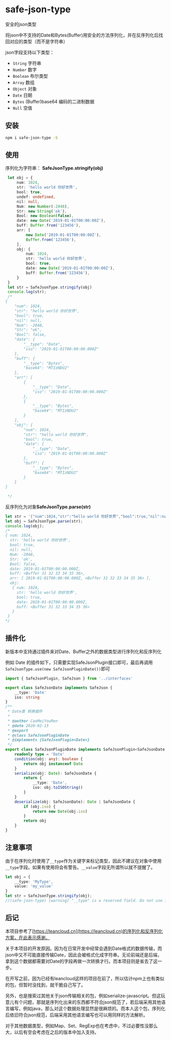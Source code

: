 # safe-json-type

安全的json类型

将json中不支持的Date和Bytes(Buffer)用安全的方法序列化，并在反序列化后找回对应的类型（而不是字符串）

json字段支持以下类型：

-   `String` 字符串
-   `Number` 数字
-   `Boolean` 布尔类型
-   `Array` 数组
-   `Object` 对象
-   `Date` 日期
-   `Bytes` (Buffer)base64 编码的二进制数据
-   `Null` 空值

## 安装

```bash
npm i safe-json-type -S
```

## 使用

序列化为字符串： **SafeJsonType.stringify(obj)**

```typescript
 let obj = {
     num: 1024,
     str: 'hello world 你好世界',
     bool: true,
     undef: undefined,
     nil: null,
     Num: new Number(-2048),
     Str: new String('ok'),
     Bool: new Boolean(false),
     date: new Date('2019-01-01T00:00:00Z'),
     buff: Buffer.from('123456'),
     arr: [
         new Date('2019-01-01T00:00:00Z'),
         Buffer.from('123456'),
     ],
     obj: {
         num: 1024,
         str: 'hello world 你好世界',
         bool: true,
         date: new Date('2019-01-01T00:00:00Z'),
         buff: Buffer.from('123456'),
     }
 }
 let str = SafeJsonType.stringify(obj)
 console.log(str);
 /*
{
    "num": 1024,
    "str": "hello world 你好世界",
    "bool": true,
    "nil": null,
    "Num": -2048,
    "Str": "ok",
    "Bool": false,
    "date": {
        "__type": "Date",
        "iso": "2019-01-01T00:00:00.000Z"
    },
    "buff": {
        "__type": "Bytes",
        "base64": "MTIzNDU2"
    },
    "arr": [
        {
            "__type": "Date",
            "iso": "2019-01-01T00:00:00.000Z"
        },
        {
            "__type": "Bytes",
            "base64": "MTIzNDU2"
        }
    ],
    "obj": {
        "num": 1024,
        "str": "hello world 你好世界",
        "bool": true,
        "date": {
            "__type": "Date",
            "iso": "2019-01-01T00:00:00.000Z"
        },
        "buff": {
            "__type": "Bytes",
            "base64": "MTIzNDU2"
        }
    }
}
 
 */
```

反序列化为对象**SafeJsonType.parse(str)**

```typescript
let str = '{"num":1024,"str":"hello world 你好世界","bool":true,"nil":null,"Num":-2048,"Str":"ok","Bool":false,"date":{"__type":"Date","iso":"2019-01-01T00:00:00.000Z"},"buff":{"__type":"Bytes","base64":"MTIzNDU2"},"arr":[{"__type":"Date","iso":"2019-01-01T00:00:00.000Z"},{"__type":"Bytes","base64":"MTIzNDU2"}],"obj":{"num":1024,"str":"hello world 你好世界","bool":true,"date":{"__type":"Date","iso":"2019-01-01T00:00:00.000Z"},"buff":{"__type":"Bytes","base64":"MTIzNDU2"}}}';
let obj = SafeJsonType.parse(str);
console.log(obj);
/*
{ num: 1024,
  str: 'hello world 你好世界',
  bool: true,
  nil: null,
  Num: -2048,
  Str: 'ok',
  Bool: false,
  date: 2019-01-01T00:00:00.000Z,
  buff: <Buffer 31 32 33 34 35 36>,
  arr: [ 2019-01-01T00:00:00.000Z, <Buffer 31 32 33 34 35 36> ],
  obj:
   { num: 1024,
     str: 'hello world 你好世界',
     bool: true,
     date: 2019-01-01T00:00:00.000Z,
     buff: <Buffer 31 32 33 34 35 36> 
   }
 }
*/
```

## 插件化

新版本中支持通过插件来对Date、Buffer之外的数据类型进行序列化和反序列化

例如 Date 的插件如下，只需要实现SafeJsonPlugin接口即可，最后再调用 ```SafeJsonType.use(new SafeJsonPluginDate())```即可

```typescript
import { SafeJsonPlugin, SafeJson } from '../interfaces'

export class SafeJsonDate implements SafeJson {
    __type: 'Date'
    iso: string
}
/**
 * Date类 转换插件
 *
 * @author CaoMeiYouRen
 * @date 2020-02-13
 * @export
 * @class SafeJsonPluginDate
 * @implements {SafeJsonPlugin<Date>}
 */
export class SafeJsonPluginDate implements SafeJsonPlugin<SafeJsonDate, Date> {
    readonly type = 'Date'
    condition(obj: any): boolean {
        return obj instanceof Date
    }
    serialize(obj: Date): SafeJsonDate {
        return {
            __type: 'Date',
            iso: obj.toISOString()
        }
    }
    deserialize(obj: SafeJsonDate): Date | SafeJsonDate {
        if (obj.iso) {
            return new Date(obj.iso)
        }
        return obj
    }
}
```



## 注意事项

由于在序列化时使用了`__type`作为关键字来标记类型，因此不建议在对象中使用`__type`字段。如果有使用将会有警告。`__value`字段无所谓所以就不提醒了。

```typescript
let obj = {
    __type: 'MyType',
    value: 'my_value'
}
let str = SafeJsonType.stringify(obj);
//(safe-json-type) [warning] "__type" is a reserved field. Do not use it unless necessary
```

## 后记

本项目参考了[https://leancloud.cn](https://leancloud.cn)的序列化和反序列化方案，在此表示感谢。

关于本项目的开发原因。因为在日常开发中经常会遇到Date格式的数据传输，而json中又不可能直接传输Date，因此会被格式化成字符串。无论前端还是后端，拿到这个数据都需要对Date的字段再做一次转换才行。而本项目则是省去了这一步。

在开写之前，因为已经有leancloud这样的项目在前了，所以估计npm上也有类似的包，但暂时没找到，就干脆自己写了。

另外，也是搜索过其他关于json传输相关的包，例如serialize-javascript。但这玩意儿有个问题，那就是序列化出来的东西都不符合json规范了，若后端采用其他语言编写，例如java，那么对这个数据处理显然是很麻烦的。而本人这个包，序列化后依旧符合json规范，后端采用其他语言编写也可以用同样的方法解析。

对于其他数据类型，例如Map、Set、RegExp也在考虑中，不过必要性没那么大，以后有空会考虑在之后的版本中加入支持。